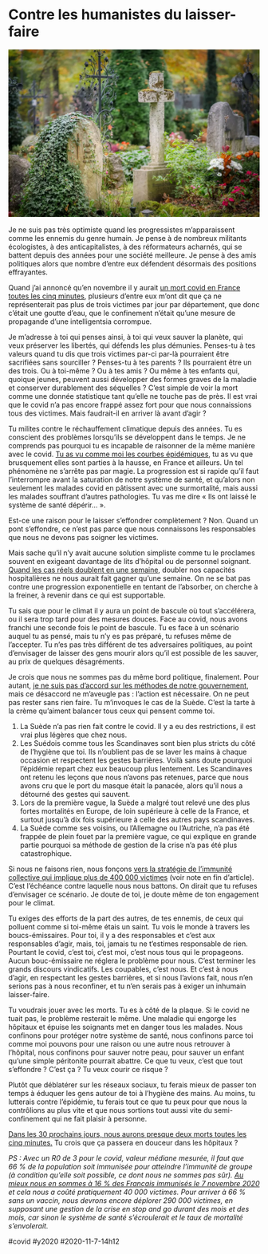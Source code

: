 # Contre les humanistes du laisser-faire

![Image par Albrecht Fietz de Pixabay](_i/cemetery-4653166_1920.webp)

Je ne suis pas très optimiste quand les progressistes m’apparaissent comme les ennemis du genre humain. Je pense à de nombreux militants écologistes, à des anticapitalistes, à des réformateurs acharnés, qui se battent depuis des années pour une société meilleure. Je pense à des amis politiques alors que nombre d’entre eux défendent désormais des positions effrayantes.

Quand j’ai annoncé qu’en novembre il y aurait [un mort covid en France toutes les cinq minutes](../10/un-mort-du-covid-toutes-les-5-minutes-en-france.md), plusieurs d’entre eux m’ont dit que ça ne représenterait pas plus de trois victimes par jour par département, que donc c’était une goutte d’eau, que le confinement n’était qu’une mesure de propagande d’une intelligentsia corrompue.

Je m’adresse à toi qui penses ainsi, à toi qui veux sauver la planète, qui veux préserver les libertés, qui défends les plus démunies. Penses-tu à tes valeurs quand tu dis que trois victimes par-ci par-là pourraient être sacrifiées sans sourciller ? Penses-tu à tes parents ? Ils pourraient être un des trois. Ou à toi-même ? Ou à tes amis ? Ou même à tes enfants qui, quoique jeunes, peuvent aussi développer des formes graves de la maladie et conserver durablement des séquelles ? C’est simple de voir la mort comme une donnée statistique tant qu’elle ne touche pas de près. Il est vrai que le covid n’a pas encore frappé assez fort pour que nous connaissions tous des victimes. Mais faudrait-il en arriver là avant d’agir ?

Tu milites contre le réchauffement climatique depuis des années. Tu es conscient des problèmes lorsqu’ils se développent dans le temps. Je ne comprends pas pourquoi tu es incapable de raisonner de la même manière avec le covid. [Tu as vu comme moi les courbes épidémiques](../10/il-sest-passe-un-truc-etrange-en-europe.md), tu as vu que brusquement elles sont parties à la hausse, en France et ailleurs. Un tel phénomène ne s’arrête pas par magie. La progression est si rapide qu’il faut l’interrompre avant la saturation de notre système de santé, et qu’alors non seulement les malades covid en pâtissent avec une surmortalité, mais aussi les malades souffrant d’autres pathologies. Tu vas me dire « Ils ont laissé le système de santé dépérir… ».

Est-ce une raison pour le laisser s’effondrer complètement ? Non. Quand un pont s’effondre, ce n’est pas parce que nous connaissons les responsables que nous ne devons pas soigner les victimes.

Mais sache qu’il n’y avait aucune solution simpliste comme tu le proclames souvent en exigeant davantage de lits d’hôpital ou de personnel soignant. [Quand les cas réels doublent en une semaine](https://lab.tcrouzet.com/covid/ecdc.php), doubler nos capacités hospitalières ne nous aurait fait gagner qu’une semaine. On ne se bat pas contre une progression exponentielle en tentant de l’absorber, on cherche à la freiner, à revenir dans ce qui est supportable.

Tu sais que pour le climat il y aura un point de bascule où tout s’accélérera, ou il sera trop tard pour des mesures douces. Face au covid, nous avons franchi une seconde fois le point de bascule. Tu es face à un scénario auquel tu as pensé, mais tu n’y es pas préparé, tu refuses même de l’accepter. Tu n’es pas très différent de tes adversaires politiques, au point d’envisager de laisser des gens mourir alors qu’il est possible de les sauver, au prix de quelques désagréments.

Je crois que nous ne sommes pas du même bord politique, finalement. Pour autant, [je ne suis pas d’accord sur les méthodes de notre gouvernement](../10/monsieur-le-premier-ministre-avez-vous-du-respect-pour-nous.md), mais ce désaccord ne m’aveugle pas : l’action est nécessaire. On ne peut pas rester sans rien faire. Tu m’invoques le cas de la Suède. C’est la tarte à la crème qu’aiment balancer tous ceux qui pensent comme toi.

1. La Suède n’a pas rien fait contre le covid. Il y a eu des restrictions, il est vrai plus légères que chez nous.
2. Les Suédois comme tous les Scandinaves sont bien plus stricts du côté de l’hygiène que toi. Ils n’oublient pas de se laver les mains à chaque occasion et respectent les gestes barrières. Voilà sans doute pourquoi l’épidémie repart chez eux beaucoup plus lentement. Les Scandinaves ont retenu les leçons que nous n’avons pas retenues, parce que nous avons cru que le port du masque était la panacée, alors qu’il nous a détourné des gestes qui sauvent.
3. Lors de la première vague, la Suède a malgré tout relevé une des plus fortes mortalités en Europe, de loin supérieure à celle de la France, et surtout jusqu’à dix fois supérieure à celle des autres pays scandinaves.
4. La Suède comme ses voisins, ou l’Allemagne ou l’Autriche, n’a pas été frappée de plein fouet par la première vague, ce qui explique en grande partie pourquoi sa méthode de gestion de la crise n’a pas été plus catastrophique.

Si nous ne faisons rien, nous fonçons [vers la stratégie de l’immunité collective qui implique plus de 400 000 victimes](../4/le-coronavirus-infecte-nos-cerveaux.md) (voir note en fin d’article). C’est l’échéance contre laquelle nous nous battons. On dirait que tu refuses d’envisager ce scénario. Je doute de toi, je doute même de ton engagement pour le climat.

Tu exiges des efforts de la part des autres, de tes ennemis, de ceux qui polluent comme si toi-même étais un saint. Tu vois le monde à travers les boucs-émissaires. Pour toi, il y a des responsables et c’est aux responsables d’agir, mais, toi, jamais tu ne t’estimes responsable de rien. Pourtant le covid, c’est toi, c’est moi, c’est nous tous qui le propageons. Aucun bouc-émissaire ne réglera le problème pour nous. C’est terminer les grands discours vindicatifs. Les coupables, c’est nous. Et c’est à nous d’agir, en respectant les gestes barrières, et si nous l’avions fait, nous n’en serions pas à nous reconfiner, et tu n’en serais pas à exiger un inhumain laisser-faire.

Tu voudrais jouer avec les morts. Tu es à côté de la plaque. Si le covid ne tuait pas, le problème resterait le même. Une maladie qui engorge les hôpitaux et épuise les soignants met en danger tous les malades. Nous confinons pour protéger notre système de santé, nous confinons parce toi comme moi pouvons pour une raison ou une autre nous retrouver à l’hôpital, nous confinons pour sauver notre peau, pour sauver un enfant qu’une simple péritonite pourrait abattre. Ce que tu veux, c’est que tout s’effondre ? C’est ça ? Tu veux courir ce risque ?

Plutôt que déblatérer sur les réseaux sociaux, tu ferais mieux de passer ton temps à éduquer les gens autour de toi à l’hygiène des mains. Au moins, tu lutterais contre l’épidémie, tu ferais tout ce que tu peux pour que nous la contrôlions au plus vite et que nous sortions tout aussi vite du semi-confinement qui ne fait plaisir à personne.

[Dans les 30 prochains jours, nous aurons presque deux morts toutes les cinq minutes.](https://lab.tcrouzet.com/covid/ecdc.php) Tu crois que ça passera en douceur dans les hôpitaux ?

*PS : Avec un R0 de 3 pour le covid, valeur médiane mesurée, il faut que 66 % de la population soit immunisée pour atteindre l’immunité de groupe (à condition qu’elle soit possible, ce dont nous ne sommes pas sûr). [Au mieux nous en sommes à 16 % des Français immunisés le 7 novembre 2020](https://lab.tcrouzet.com/covid/ecdc.php) et cela nous a coûté pratiquement 40 000 victimes. Pour arriver à 66 % sans un vaccin, nous devrons encore déplorer 290 000 victimes, en supposant une gestion de la crise en stop and go durant des mois et des mois, car sinon le système de santé s’écroulerait et le taux de mortalité s’envolerait.*

#covid #y2020 #2020-11-7-14h12
